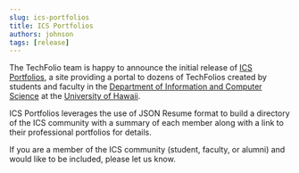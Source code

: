 ```yaml
---
slug: ics-portfolios
title: ICS Portfolios
authors: johnson
tags: [release]
---
```


The TechFolio team is happy to announce the initial release of [ICS Portfolios](https://ics-portfolios.github.io), a site providing a portal to dozens of TechFolios created by students and faculty in the [Department of Information and Computer Science](http://www.ics.hawaii.edu) at the [University of Hawaii](http://www.hawaii.edu).

ICS Portfolios leverages the use of JSON Resume format to build a directory of the ICS community with a summary of each member along with a link to their professional portfolios for details. 

If you are a member of the ICS community (student, faculty, or alumni) and would like to be included, please let us know.

